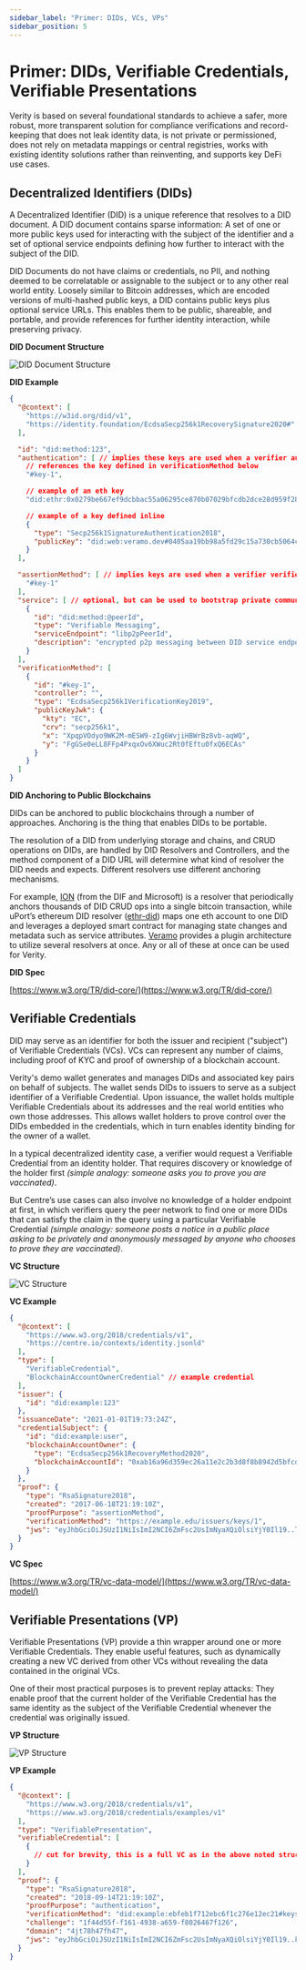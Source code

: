 ```yaml
---
sidebar_label: "Primer: DIDs, VCs, VPs"
sidebar_position: 5
---
```


# Primer: DIDs, Verifiable Credentials, Verifiable Presentations

Verity is based on several foundational standards to achieve a safer, more robust, more transparent solution for compliance verifications and record-keeping that does not leak identity data, is not private or permissioned, does not rely on metadata mappings or central registries, works with existing identity solutions rather than reinventing, and supports key DeFi use cases.

## Decentralized Identifiers (DIDs)

A Decentralized Identifier (DID) is a unique reference that resolves to a DID document. A DID document contains sparse information: A set of one or more public keys used for interacting with the subject of the identifier and a set of optional service endpoints defining how further to interact with the subject of the DID.

DID Documents do not have claims or credentials, no PII, and nothing deemed to be correlatable or assignable to the subject or to any other real world entity. Loosely similar to Bitcoin addresses, which are encoded versions of multi-hashed public keys, a DID contains public keys plus optional service URLs. This enables them to be public, shareable, and portable, and provide references for further identity interaction, while preserving privacy.

**DID Document Structure**

![DID Document Structure](/img/docs/did_doc_structure.png "DID Document Structure")

**DID Example**

<!-- prettier-ignore -->
```json
{
  "@context": [
    "https://w3id.org/did/v1",
    "https://identity.foundation/EcdsaSecp256k1RecoverySignature2020#"
  ],

  "id": "did:method:123",
  "authentication": [ // implies these keys are used when a verifier authenticates a subject
    // references the key defined in verificationMethod below
    "#key-1",

    // example of an eth key
    "did:ethr:0x0279be667ef9dcbbac55a06295ce870b07029bfcdb2dce28d959f2815b16f81798#controller",

    // example of a key defined inline
    {
      "type": "Secp256k1SignatureAuthentication2018",
      "publicKey": "did:web:veramo.dev#0405aa19bb98a5fd29c15a730cb5064ca128dea19247b896b1a7bdad0b4bccccda9b47366cd1359e740d938e5a47d7bed0501150e8a1623805ac47c489421b1506"
    }
  ],

  "assertionMethod": [ // implies keys are used when a verifier verifies claims about this DID
    "#key-1"
  ],
  "service": [ // optional, but can be used to bootstrap private communication
    {
      "id": "did:method:@peerId",
      "type": "Verifiable Messaging",
      "serviceEndpoint": "libp2pPeerId",
      "description": "encrypted p2p messaging between DID service endpoints"
    }
  ],
  "verificationMethod": [
    {
      "id": "#key-1",
      "controller": "",
      "type": "EcdsaSecp256k1VerificationKey2019",
      "publicKeyJwk": {
        "kty": "EC",
        "crv": "secp256k1",
        "x": "XpqpVOdyo9WK2M-mESW9-zIg6WvjiHBWrBz8vb-aqWQ",
        "y": "FgGSe0eLL8FFp4PxqxOv6XWuc2Rt0fEftu0fxQ6ECAs"
      }
    }
  ]
}
```

**DID Anchoring to Public Blockchains**

DIDs can be anchored to public blockchains through a number of approaches. Anchoring is the thing that enables DIDs to be portable.

The resolution of a DID from underlying storage and chains, and CRUD operations on DIDs, are handled by DID Resolvers and Controllers, and the method component of a DID URL will determine what kind of resolver the DID needs and expects. Different resolvers use different anchoring mechanisms.

For example, [ION](https://techcommunity.microsoft.com/t5/identity-standards-blog/ion-we-have-liftoff/ba-p/1441555) (from the DIF and Microsoft) is a resolver that periodically anchors thousands of DID CRUD ops into a single bitcoin transaction, while uPort’s ethereum DID resolver ([ethr-did](https://github.com/uport-project/ethr-did)) maps one eth account to one DID and leverages a deployed smart contract for managing state changes and metadata such as service attributes. [Veramo](http://veramo.io/) provides a plugin architecture to utilize several resolvers at once. Any or all of these at once can be used for Verity.

**DID Spec**

[https://www.w3.org/TR/did-core/](https://www.w3.org/TR/did-core/)

## Verifiable Credentials

DID may serve as an identifier for both the issuer and recipient ("subject") of Verifiable Credentials (VCs). VCs can represent any number of claims, including proof of KYC and proof of ownership of a blockchain account.

Verity's demo wallet generates and manages DIDs and associated key pairs on behalf of subjects. The wallet sends DIDs to issuers to serve as a subject identifier of a Verifiable Credential. Upon issuance, the wallet holds multiple Verifiable Credentials about its addresses and the real world entities who own those addresses. This allows wallet holders to prove control over the DIDs embedded in the credentials, which in turn enables identity binding for the owner of a wallet.

In a typical decentralized identity case, a verifier would request a Verifiable Credential from an identity holder. That requires discovery or knowledge of the holder first _(simple analogy: someone asks you to prove you are vaccinated)_.

But Centre’s use cases can also involve no knowledge of a holder endpoint at first, in which verifiers query the peer network to find one or more DIDs that can satisfy the claim in the query using a particular Verifiable Credential _(simple analogy: someone posts a notice in a public place asking to be privately and anonymously messaged by anyone who chooses to prove they are vaccinated)_.

**VC Structure**

![VC Structure](/img/docs/vc_structure.png "VC Structure")

**VC Example**

<!-- prettier-ignore -->
```json
{
  "@context": [
    "https://www.w3.org/2018/credentials/v1",
    "https://centre.io/contexts/identity.jsonld"
  ],
  "type": [
    "VerifiableCredential",
    "BlockchainAccountOwnerCredential" // example credential
  ],
  "issuer": {
    "id": "did:example:123"
  },
  "issuanceDate": "2021-01-01T19:73:24Z",
  "credentialSubject": {
    "id": "did:example:user",
    "blockchainAccountOwner": {
      "type": "EcdsaSecp256k1RecoveryMethod2020",
      "blockchainAccountId": "0xab16a96d359ec26a11e2c2b3d8f8b8942d5bfcdb@eip155:1"
    }
  },
  "proof": {
    "type": "RsaSignature2018",
    "created": "2017-06-18T21:19:10Z",
    "proofPurpose": "assertionMethod",
    "verificationMethod": "https://example.edu/issuers/keys/1",
    "jws": "eyJhbGciOiJSUzI1NiIsImI2NCI6ZmFsc2UsImNyaXQiOlsiYjY0Il19..TCYt5XsITJX1CxPCT8yAV-TVkIEq_PbChOMqsLfRoPsnsgw5WEuts01mq-pQy7UJiN5mgRxD-WUcX16dUEMGlv50aqzpqh4Qktb3rk-BuQy72IFLOqV0G_zS245-kronKb78cPN25DGlcTwLtjPAYuNzVBAh4vGHSrQyHUdBBPM"
  }
}
```

**VC Spec**

[https://www.w3.org/TR/vc-data-model/](https://www.w3.org/TR/vc-data-model/)

## Verifiable Presentations (VP)

Verifiable Presentations (VP) provide a thin wrapper around one or more Verifiable Credentials. They enable useful features, such as dynamically creating a new VC derived from other VCs without revealing the data contained in the original VCs.

One of their most practical purposes is to prevent replay attacks: They enable proof that the current holder of the Verifiable Credential has the same identity as the subject of the Verifiable Credential whenever the credential was originally issued.

**VP Structure**

![VP Structure](/img/docs/vp_structure.png "VP Structure")

**VP Example**

<!-- prettier-ignore -->
```json
{
  "@context": [
    "https://www.w3.org/2018/credentials/v1",
    "https://www.w3.org/2018/credentials/examples/v1"
  ],
  "type": "VerifiablePresentation",
  "verifiableCredential": [
    {
      // cut for brevity, this is a full VC as in the above noted structure
    }
  ],
  "proof": {
    "type": "RsaSignature2018",
    "created": "2018-09-14T21:19:10Z",
    "proofPurpose": "authentication",
    "verificationMethod": "did:example:ebfeb1f712ebc6f1c276e12ec21#keys-1",
    "challenge": "1f44d55f-f161-4938-a659-f8026467f126",
    "domain": "4jt78h47fh47",
    "jws": "eyJhbGciOiJSUzI1NiIsImI2NCI6ZmFsc2UsImNyaXQiOlsiYjY0Il19..kTCYt5XsITJX1CxPCT8yAV-TVIw5WEuts01mq-pQy7UJiN5mgREEMGlv50aqzpqh4Qq_PbChOMqsLfRoPsnsgxD-WUcX16dUOqV0G_zS245-kronKb78cPktb3rk-BuQy72IFLN25DYuNzVBAh"
  }
}
```
